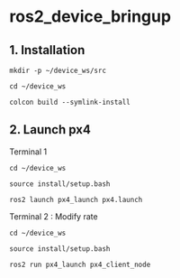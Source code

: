# ros2_device_bringup

## 1. Installation

```
mkdir -p ~/device_ws/src
```

```
cd ~/device_ws
```

```
colcon build --symlink-install
```

## 2. Launch px4

Terminal 1

```
cd ~/device_ws
```

```
source install/setup.bash
```

```
ros2 launch px4_launch px4.launch
```

Terminal 2 : Modify rate

```
cd ~/device_ws
```

```
source install/setup.bash
```

```
ros2 run px4_launch px4_client_node
```
